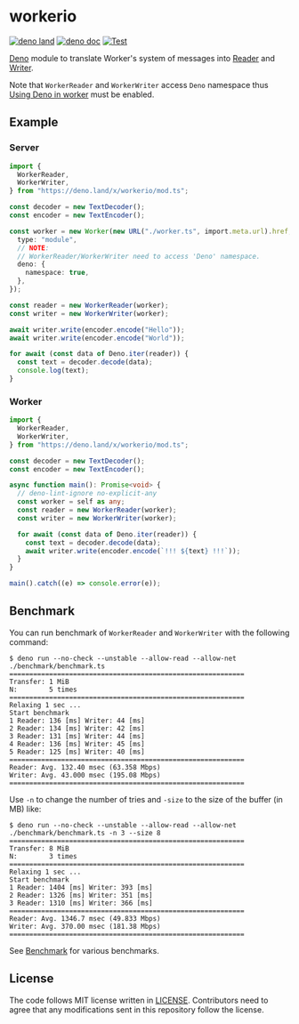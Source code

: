 # workerio

[![deno land](http://img.shields.io/badge/available%20on-deno.land/x-lightgrey.svg?logo=deno)](https://deno.land/x/workerio)
[![deno doc](https://doc.deno.land/badge.svg)](https://doc.deno.land/https/deno.land/x/workerio/mod.ts)
[![Test](https://github.com/lambdalisue/deno-workerio/actions/workflows/test.yml/badge.svg)](https://github.com/lambdalisue/deno-workerio/actions/workflows/test.yml)

[Deno][deno] module to translate Worker's system of messages into
[Reader][reader] and [Writer][writer].

Note that `WorkerReader` and `WorkerWriter` access `Deno` namespace thus
[Using Deno in worker](https://deno.land/manual@v1.7.5/runtime/workers#using-deno-in-worker)
must be enabled.

[deno]: https://deno.land/
[reader]: https://doc.deno.land/builtin/stable#Deno.Reader
[writer]: https://doc.deno.land/builtin/stable#Deno.Writer

## Example

### Server

```typescript
import {
  WorkerReader,
  WorkerWriter,
} from "https://deno.land/x/workerio/mod.ts";

const decoder = new TextDecoder();
const encoder = new TextEncoder();

const worker = new Worker(new URL("./worker.ts", import.meta.url).href, {
  type: "module",
  // NOTE:
  // WorkerReader/WorkerWriter need to access 'Deno' namespace.
  deno: {
    namespace: true,
  },
});

const reader = new WorkerReader(worker);
const writer = new WorkerWriter(worker);

await writer.write(encoder.encode("Hello"));
await writer.write(encoder.encode("World"));

for await (const data of Deno.iter(reader)) {
  const text = decoder.decode(data);
  console.log(text);
}
```

### Worker

```typescript
import {
  WorkerReader,
  WorkerWriter,
} from "https://deno.land/x/workerio/mod.ts";

const decoder = new TextDecoder();
const encoder = new TextEncoder();

async function main(): Promise<void> {
  // deno-lint-ignore no-explicit-any
  const worker = self as any;
  const reader = new WorkerReader(worker);
  const writer = new WorkerWriter(worker);

  for await (const data of Deno.iter(reader)) {
    const text = decoder.decode(data);
    await writer.write(encoder.encode(`!!! ${text} !!!`));
  }
}

main().catch((e) => console.error(e));
```

## Benchmark

You can run benchmark of `WorkerReader` and `WorkerWriter` with the following
command:

```
$ deno run --no-check --unstable --allow-read --allow-net ./benchmark/benchmark.ts
===========================================================
Transfer: 1 MiB
N:        5 times
===========================================================
Relaxing 1 sec ...
Start benchmark
1 Reader: 136 [ms] Writer: 44 [ms]
2 Reader: 134 [ms] Writer: 42 [ms]
3 Reader: 131 [ms] Writer: 44 [ms]
4 Reader: 136 [ms] Writer: 45 [ms]
5 Reader: 125 [ms] Writer: 40 [ms]
===========================================================
Reader: Avg. 132.40 msec (63.358 Mbps)
Writer: Avg. 43.000 msec (195.08 Mbps)
===========================================================
```

Use `-n` to change the number of tries and `-size` to the size of the buffer (in
MB) like:

```
$ deno run --no-check --unstable --allow-read --allow-net ./benchmark/benchmark.ts -n 3 --size 8
===========================================================
Transfer: 8 MiB
N:        3 times
===========================================================
Relaxing 1 sec ...
Start benchmark
1 Reader: 1404 [ms] Writer: 393 [ms]
2 Reader: 1326 [ms] Writer: 351 [ms]
3 Reader: 1310 [ms] Writer: 366 [ms]
===========================================================
Reader: Avg. 1346.7 msec (49.833 Mbps)
Writer: Avg. 370.00 msec (181.38 Mbps)
===========================================================
```

See [Benchmark](./wiki/Benchmark) for various benchmarks.

## License

The code follows MIT license written in [LICENSE](./LICENSE). Contributors need
to agree that any modifications sent in this repository follow the license.
